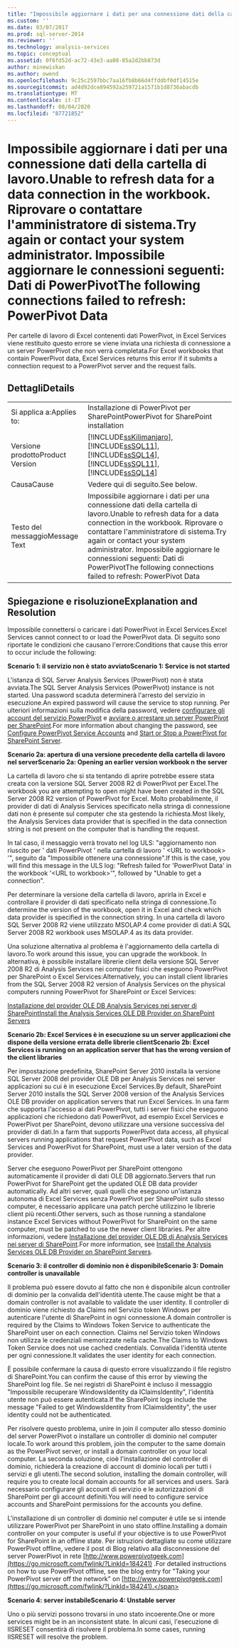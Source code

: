 ```yaml
---
title: "Impossibile aggiornare i dati per una connessione dati della cartella di lavoro. Riprovare o contattare l'amministratore di sistema. Impossibile aggiornare le connessioni seguenti: dati PowerPivot | Microsoft Docs"
ms.custom: ''
ms.date: 03/07/2017
ms.prod: sql-server-2014
ms.reviewer: ''
ms.technology: analysis-services
ms.topic: conceptual
ms.assetid: 0f6fd52d-ac72-43e3-aa08-05a2d2bb873d
author: minewiskan
ms.author: owend
ms.openlocfilehash: 9c25c2597bbc7aa16fb8b66d4ffddbf0df14515e
ms.sourcegitcommit: ad4d92dce894592a259721a1571b1d8736abacdb
ms.translationtype: MT
ms.contentlocale: it-IT
ms.lasthandoff: 08/04/2020
ms.locfileid: "87721852"
---
```

# <a name="unable-to-refresh-data-for-a-data-connection-in-the-workbook-try-again-or-contact-your-system-administrator-the-following-connections-failed-to-refresh-powerpivot-data"></a><span data-ttu-id="9eba0-104">Impossibile aggiornare i dati per una connessione dati della cartella di lavoro.</span><span class="sxs-lookup"><span data-stu-id="9eba0-104">Unable to refresh data for a data connection in the workbook.</span></span> <span data-ttu-id="9eba0-105">Riprovare o contattare l'amministratore di sistema.</span><span class="sxs-lookup"><span data-stu-id="9eba0-105">Try again or contact your system administrator.</span></span> <span data-ttu-id="9eba0-106">Impossibile aggiornare le connessioni seguenti: Dati di PowerPivot</span><span class="sxs-lookup"><span data-stu-id="9eba0-106">The following connections failed to refresh: PowerPivot Data</span></span>
  <span data-ttu-id="9eba0-107">Per cartelle di lavoro di Excel contenenti dati PowerPivot, in Excel Services viene restituito questo errore se viene inviata una richiesta di connessione a un server PowerPivot che non verrà completata.</span><span class="sxs-lookup"><span data-stu-id="9eba0-107">For Excel workbooks that contain PowerPivot data, Excel Services returns this error if it submits a connection request to a PowerPivot server and the request fails.</span></span>  
  
## <a name="details"></a><span data-ttu-id="9eba0-108">Dettagli</span><span class="sxs-lookup"><span data-stu-id="9eba0-108">Details</span></span>  
  
|||  
|-|-|  
|<span data-ttu-id="9eba0-109">Si applica a:</span><span class="sxs-lookup"><span data-stu-id="9eba0-109">Applies to:</span></span>|<span data-ttu-id="9eba0-110">Installazione di PowerPivot per SharePoint</span><span class="sxs-lookup"><span data-stu-id="9eba0-110">PowerPivot for SharePoint installation</span></span>|  
|<span data-ttu-id="9eba0-111">Versione prodotto</span><span class="sxs-lookup"><span data-stu-id="9eba0-111">Product Version</span></span>|[!INCLUDE[ssKilimanjaro](../../includes/sskilimanjaro-md.md)]<span data-ttu-id="9eba0-112">, [!INCLUDE[ssSQL11](../../includes/sssql11-md.md)], [!INCLUDE[ssSQL14](../../includes/sssql14-md.md)]</span><span class="sxs-lookup"><span data-stu-id="9eba0-112">, [!INCLUDE[ssSQL11](../../includes/sssql11-md.md)], [!INCLUDE[ssSQL14](../../includes/sssql14-md.md)]</span></span>|  
|<span data-ttu-id="9eba0-113">Causa</span><span class="sxs-lookup"><span data-stu-id="9eba0-113">Cause</span></span>|<span data-ttu-id="9eba0-114">Vedere qui di seguito.</span><span class="sxs-lookup"><span data-stu-id="9eba0-114">See below.</span></span>|  
|<span data-ttu-id="9eba0-115">Testo del messaggio</span><span class="sxs-lookup"><span data-stu-id="9eba0-115">Message Text</span></span>|<span data-ttu-id="9eba0-116">Impossibile aggiornare i dati per una connessione dati della cartella di lavoro.</span><span class="sxs-lookup"><span data-stu-id="9eba0-116">Unable to refresh data for a data connection in the workbook.</span></span> <span data-ttu-id="9eba0-117">Riprovare o contattare l'amministratore di sistema.</span><span class="sxs-lookup"><span data-stu-id="9eba0-117">Try again or contact your system administrator.</span></span> <span data-ttu-id="9eba0-118">Impossibile aggiornare le connessioni seguenti: Dati di PowerPivot</span><span class="sxs-lookup"><span data-stu-id="9eba0-118">The following connections failed to refresh: PowerPivot Data</span></span>|  
  
## <a name="explanation-and-resolution"></a><span data-ttu-id="9eba0-119">Spiegazione e risoluzione</span><span class="sxs-lookup"><span data-stu-id="9eba0-119">Explanation and Resolution</span></span>  
 <span data-ttu-id="9eba0-120">Impossibile connettersi o caricare i dati PowerPivot in Excel Services.</span><span class="sxs-lookup"><span data-stu-id="9eba0-120">Excel Services cannot connect to or load the PowerPivot data.</span></span> <span data-ttu-id="9eba0-121">Di seguito sono riportate le condizioni che causano l'errore:</span><span class="sxs-lookup"><span data-stu-id="9eba0-121">Conditions that cause this error to occur include the following:</span></span>  
  
 <span data-ttu-id="9eba0-122">**Scenario 1: il servizio non è stato avviato**</span><span class="sxs-lookup"><span data-stu-id="9eba0-122">**Scenario 1: Service is not started**</span></span>  
  
 <span data-ttu-id="9eba0-123">L'istanza di SQL Server Analysis Services (PowerPivot) non è stata avviata.</span><span class="sxs-lookup"><span data-stu-id="9eba0-123">The SQL Server Analysis Services (PowerPivot) instance is not started.</span></span> <span data-ttu-id="9eba0-124">Una password scaduta determinerà l'arresto del servizio in esecuzione.</span><span class="sxs-lookup"><span data-stu-id="9eba0-124">An expired password will cause the service to stop running.</span></span> <span data-ttu-id="9eba0-125">Per ulteriori informazioni sulla modifica della password, vedere [configurare gli account del servizio PowerPivot](configure-power-pivot-service-accounts.md) e [avviare o arrestare un server PowerPivot per SharePoint](start-or-stop-a-power-pivot-for-sharepoint-server.md).</span><span class="sxs-lookup"><span data-stu-id="9eba0-125">For more information about changing the password, see [Configure PowerPivot Service Accounts](configure-power-pivot-service-accounts.md) and [Start or Stop a PowerPivot for SharePoint Server](start-or-stop-a-power-pivot-for-sharepoint-server.md).</span></span>  
  
 <span data-ttu-id="9eba0-126">**Scenario 2a: apertura di una versione precedente della cartella di lavoro nel server**</span><span class="sxs-lookup"><span data-stu-id="9eba0-126">**Scenario 2a: Opening an earlier version workbook n the server**</span></span>  
  
 <span data-ttu-id="9eba0-127">La cartella di lavoro che si sta tentando di aprire potrebbe essere stata creata con la versione SQL Server 2008 R2 di PowerPivot per Excel.</span><span class="sxs-lookup"><span data-stu-id="9eba0-127">The workbook you are attempting to open might have been created in the SQL Server 2008 R2 version of PowerPivot for Excel.</span></span> <span data-ttu-id="9eba0-128">Molto probabilmente, il provider di dati di Analysis Services specificato nella stringa di connessione dati non è presente sul computer che sta gestendo la richiesta.</span><span class="sxs-lookup"><span data-stu-id="9eba0-128">Most likely, the Analysis Services data provider that is specified in the data connection string is not present on the computer that is handling the request.</span></span>  
  
 <span data-ttu-id="9eba0-129">In tal caso, il messaggio verrà trovato nel log ULS: "aggiornamento non riuscito per ' dati PowerPivot ' nella cartella di lavoro ' \<URL to workbook> '", seguito da "Impossibile ottenere una connessione".</span><span class="sxs-lookup"><span data-stu-id="9eba0-129">If this is the case, you will find this message in the ULS log: "Refresh failed for 'PowerPivot Data' in the workbook '\<URL to workbook>'", followed by "Unable to get a connection".</span></span>  
  
 <span data-ttu-id="9eba0-130">Per determinare la versione della cartella di lavoro, aprirla in Excel e controllare il provider di dati specificato nella stringa di connessione.</span><span class="sxs-lookup"><span data-stu-id="9eba0-130">To determine the version of the workbook, open it in Excel and check which data provider is specified in the connection string.</span></span> <span data-ttu-id="9eba0-131">In una cartella di lavoro SQL Server 2008 R2 viene utilizzato MSOLAP.4 come provider di dati.</span><span class="sxs-lookup"><span data-stu-id="9eba0-131">A SQL Server 2008 R2 workbook uses MSOLAP.4 as its data provider.</span></span>  
  
 <span data-ttu-id="9eba0-132">Una soluzione alternativa al problema è l'aggiornamento della cartella di lavoro.</span><span class="sxs-lookup"><span data-stu-id="9eba0-132">To work around this issue, you can upgrade the workbook.</span></span> <span data-ttu-id="9eba0-133">In alternativa, è possibile installare librerie client della versione SQL Server 2008 R2 di Analysis Services nei computer fisici che eseguono PowerPivot per SharePoint o Excel Services:</span><span class="sxs-lookup"><span data-stu-id="9eba0-133">Alternatively, you can install client libraries from the SQL Server 2008 R2 version of Analysis Services on the physical computers running PowerPivot for SharePoint or Excel Services:</span></span>  
  
 [<span data-ttu-id="9eba0-134">Installazione del provider OLE DB Analysis Services nei server di SharePoint</span><span class="sxs-lookup"><span data-stu-id="9eba0-134">Install the Analysis Services OLE DB Provider on SharePoint Servers</span></span>](../../sql-server/install/install-the-analysis-services-ole-db-provider-on-sharepoint-servers.md)  
  
 <span data-ttu-id="9eba0-135">**Scenario 2b: Excel Services è in esecuzione su un server applicazioni che dispone della versione errata delle librerie client**</span><span class="sxs-lookup"><span data-stu-id="9eba0-135">**Scenario 2b: Excel Services is running on an application server that has the wrong version of the client libraries**</span></span>  
  
 <span data-ttu-id="9eba0-136">Per impostazione predefinita, SharePoint Server 2010 installa la versione SQL Server 2008 del provider OLE DB per Analysis Services nei server applicazioni su cui è in esecuzione Excel Services.</span><span class="sxs-lookup"><span data-stu-id="9eba0-136">By default, SharePoint Server 2010 installs the SQL Server 2008 version of the Analysis Services OLE DB provider on application servers that run Excel Services.</span></span> <span data-ttu-id="9eba0-137">In una farm che supporta l'accesso ai dati PowerPivot, tutti i server fisici che eseguono applicazioni che richiedono dati PowerPivot, ad esempio Excel Services e PowerPivot per SharePoint, devono utilizzare una versione successiva del provider di dati.</span><span class="sxs-lookup"><span data-stu-id="9eba0-137">In a farm that supports PowerPivot data access, all physical servers running applications that request PowerPivot data, such as Excel Services and PowerPivot for SharePoint, must use a later version of the data provider.</span></span>  
  
 <span data-ttu-id="9eba0-138">Server che eseguono PowerPivot per SharePoint ottengono automaticamente il provider di dati OLE DB aggiornato.</span><span class="sxs-lookup"><span data-stu-id="9eba0-138">Servers that run PowerPivot for SharePoint get the updated OLE DB data provider automatically.</span></span> <span data-ttu-id="9eba0-139">Ad altri server, quali quelli che eseguono un'istanza autonoma di Excel Services senza PowerPivot per SharePoint sullo stesso computer, è necessario applicare una patch perché utilizzino le librerie client più recenti.</span><span class="sxs-lookup"><span data-stu-id="9eba0-139">Other servers, such as those running a standalone instance Excel Services without PowerPivot for SharePoint on the same computer, must be patched to use the newer client libraries.</span></span> <span data-ttu-id="9eba0-140">Per altre informazioni, vedere [Installazione del provider OLE DB di Analysis Services nei server di SharePoint](../../sql-server/install/install-the-analysis-services-ole-db-provider-on-sharepoint-servers.md).</span><span class="sxs-lookup"><span data-stu-id="9eba0-140">For more information, see [Install the Analysis Services OLE DB Provider on SharePoint Servers](../../sql-server/install/install-the-analysis-services-ole-db-provider-on-sharepoint-servers.md).</span></span>  
  
 <span data-ttu-id="9eba0-141">**Scenario 3: il controller di dominio non è disponibile**</span><span class="sxs-lookup"><span data-stu-id="9eba0-141">**Scenario 3: Domain controller is unavailable**</span></span>  
  
 <span data-ttu-id="9eba0-142">Il problema può essere dovuto al fatto che non è disponibile alcun controller di dominio per la convalida dell'identità utente.</span><span class="sxs-lookup"><span data-stu-id="9eba0-142">The cause might be that a domain controller is not available to validate the user identity.</span></span> <span data-ttu-id="9eba0-143">Il controller di dominio viene richiesto da Claims nel Servizio token Windows per autenticare l'utente di SharePoint in ogni connessione.</span><span class="sxs-lookup"><span data-stu-id="9eba0-143">A domain controller is required by the Claims to Windows Token Service to authenticate the SharePoint user on each connection.</span></span> <span data-ttu-id="9eba0-144">Claims nel Servizio token Windows non utilizza le credenziali memorizzate nella cache.</span><span class="sxs-lookup"><span data-stu-id="9eba0-144">The Claims to Windows Token Service does not use cached credentials.</span></span> <span data-ttu-id="9eba0-145">Convalida l'identità utente per ogni connessione.</span><span class="sxs-lookup"><span data-stu-id="9eba0-145">It validates the user identity for each connection.</span></span>  
  
 <span data-ttu-id="9eba0-146">È possibile confermare la causa di questo errore visualizzando il file registro di SharePoint.</span><span class="sxs-lookup"><span data-stu-id="9eba0-146">You can confirm the cause of this error by viewing the SharePoint log file.</span></span> <span data-ttu-id="9eba0-147">Se nei registri di SharePoint è incluso il messaggio "Impossibile recuperare WindowsIdentity da IClaimsIdentity", l'identità utente non può essere autenticata.</span><span class="sxs-lookup"><span data-stu-id="9eba0-147">If the SharePoint logs include the message "Failed to get WindowsIdentity from IClaimsIdentity", the user identity could not be authenticated.</span></span>  
  
 <span data-ttu-id="9eba0-148">Per risolvere questo problema, unire in join il computer allo stesso dominio del server PowerPivot o installare un controller di dominio nel computer locale.</span><span class="sxs-lookup"><span data-stu-id="9eba0-148">To work around this problem, join the computer to the same domain as the PowerPivot server, or install a domain controller on your local computer.</span></span> <span data-ttu-id="9eba0-149">La seconda soluzione, cioè l'installazione del controller di dominio, richiederà la creazione di account di dominio locali per tutti i servizi e gli utenti.</span><span class="sxs-lookup"><span data-stu-id="9eba0-149">The second solution, installing the domain controller, will require you to create local domain accounts for all services and users.</span></span> <span data-ttu-id="9eba0-150">Sarà necessario configurare gli account di servizio e le autorizzazioni di SharePoint per gli account definiti.</span><span class="sxs-lookup"><span data-stu-id="9eba0-150">You will need to configure service accounts and SharePoint permissions for the accounts you define.</span></span>  
  
 <span data-ttu-id="9eba0-151">L'installazione di un controller di dominio nel computer è utile se si intende utilizzare PowerPivot per SharePoint in uno stato offline.</span><span class="sxs-lookup"><span data-stu-id="9eba0-151">Installing a domain controller on your computer is useful if your objective is to use PowerPivot for SharePoint in an offline state.</span></span> <span data-ttu-id="9eba0-152">Per istruzioni dettagliate su come utilizzare PowerPivot offline, vedere il post di Blog relativo alla disconnessione del server PowerPivot in rete [http://www.powerpivotgeek.com](https://go.microsoft.com/fwlink/?LinkId=184241) .</span><span class="sxs-lookup"><span data-stu-id="9eba0-152">For detailed instructions on how to use PowerPivot offline, see the blog entry for "Taking your PowerPivot server off the network" on [http://www.powerpivotgeek.com](https://go.microsoft.com/fwlink/?LinkId=184241).</span></span>  
  
 <span data-ttu-id="9eba0-153">**Scenario 4: server instabile**</span><span class="sxs-lookup"><span data-stu-id="9eba0-153">**Scenario 4: Unstable server**</span></span>  
  
 <span data-ttu-id="9eba0-154">Uno o più servizi possono trovarsi in uno stato incoerente.</span><span class="sxs-lookup"><span data-stu-id="9eba0-154">One or more services might be in an inconsistent state.</span></span> <span data-ttu-id="9eba0-155">In alcuni casi, l'esecuzione di IISRESET consentirà di risolvere il problema.</span><span class="sxs-lookup"><span data-stu-id="9eba0-155">In some cases, running IISRESET will resolve the problem.</span></span>  
  
  
